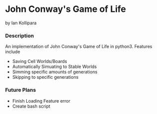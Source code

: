 # John Conway's Game of Life
by Ian Kollipara

### Description
An implementation of John Conway's Game of Life in python3.
Features include

- Saving Cell Worlds/Boards
- Automatically Simuating to Stable Worlds
- Simming specific amounts of generations
- Skipping to specific generations

### Future Plans
- Finish Loading Feature error
- Create bash script
